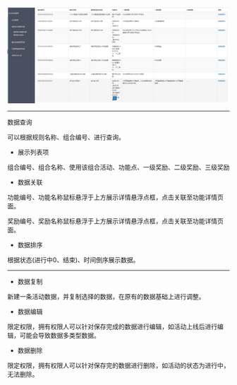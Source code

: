 ![](/assets/Q3.png)

---

数据查询

可以根据规则名称、组合编号、进行查询。

* 展示列表项

组合编号、组合名称、使用该组合活动、功能点、一级奖励、二级奖励、三级奖励

* 数据关联

功能编号、功能名称鼠标悬浮于上方展示详情悬浮点框，点击关联至功能详情页面。

奖励编号、奖励名称鼠标悬浮于上方展示详情悬浮点框，点击关联至功能详情页面。

* 数据排序

根据状态\(进行中0、结束\)、时间倒序展示数据。

---

* 数据复制

新建一条活动数据，并复制选择的数据，在原有的数据基础上进行调整。

* 数据编辑

限定权限，拥有权限人可以针对保存完成的数据进行编辑，如活动上线后进行编辑，可能会导致数据多类型数据。

* 数据删除

限定权限，拥有权限人可以针对保存完的数据进行删除，如活动的状态为进行中，无法删除。

